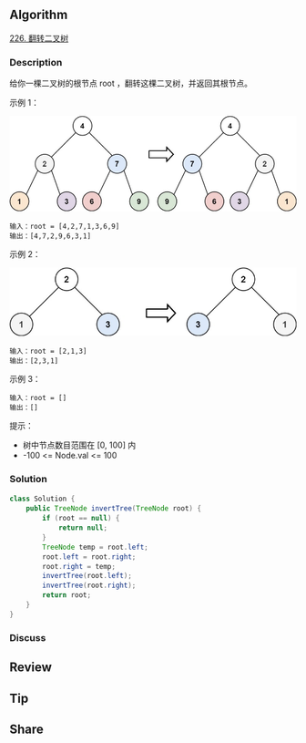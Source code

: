 ## Algorithm

[226. 翻转二叉树](https://leetcode.cn/problems/invert-binary-tree/description/?envType=study-plan-v2&envId=top-100-liked)

### Description

给你一棵二叉树的根节点 root ，翻转这棵二叉树，并返回其根节点。

示例 1：

![](assets/20250618-5d14d5b2.png)

```
输入：root = [4,2,7,1,3,6,9]
输出：[4,7,2,9,6,3,1]
```

示例 2：

![](assets/20250618-3f50b7a4.png)

```
输入：root = [2,1,3]
输出：[2,3,1]
```

示例 3：

```
输入：root = []
输出：[]
```

提示：

- 树中节点数目范围在 [0, 100] 内
- -100 <= Node.val <= 100

### Solution

```java
class Solution {
    public TreeNode invertTree(TreeNode root) {
        if (root == null) {
            return null;
        }
        TreeNode temp = root.left;
        root.left = root.right;
        root.right = temp;
        invertTree(root.left);
        invertTree(root.right);
        return root;
    }
}
```

### Discuss

## Review


## Tip


## Share
